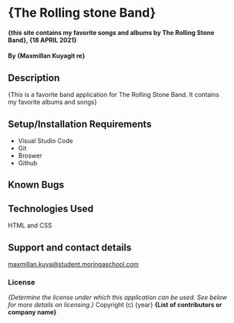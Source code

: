 # {The Rolling stone Band}
#### {this site contains my favorite songs and albums by The Rolling Stone Band}, {18 APRIL 2021}
#### By **{Maxmillan Kuyagit re}**
## Description
{This is a favorite band application for The Rolling Stone Band. It contains my favorite albums and songs}
## Setup/Installation Requirements
* Visual Studio Code
* Git
* Broswer
* Github
## Known Bugs
## Technologies Used
HTML and CSS
## Support and contact details
maxmillan.kuya@student.moringaschool.com
### License
*{Determine the license under which this application can be used.  See below for more details on licensing.}*
Copyright (c) {year} **{List of contributors or company name}**
